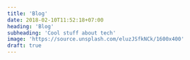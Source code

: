 ```yaml
---
title: 'Blog'
date: 2018-02-10T11:52:18+07:00
heading: 'Blog'
subheading: 'Cool stuff about tech'
image: 'https://source.unsplash.com/eluzJSfkNCk/1600x400'
draft: true
---
```

